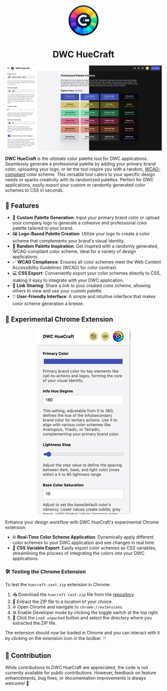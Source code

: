 <p align="center">
  <img src="logo.webp" alt="DWC HueCraft" height="100px"><br>
  <h1 align="center">DWC HueCraft</h1>
</p>

<p align="center">
  <img src="cover.png" alt="Cover Image" />
</p>

**DWC HueCraft** is the ultimate color palette tool for DWC applications. Seamlessly generate a professional palette by adding your primary brand color, uploading your logo, or let the tool inspire you with a random, [WCAG-compliant](https://www.w3.org/WAI/WCAG21/Understanding/contrast-minimum.html) color scheme. This versatile tool caters to your specific design needs or sparks creativity with its randomized palettes. Perfect for DWC applications, easily export your custom or randomly generated color schemes to CSS in seconds.

## 🌈 Features

- 🎨 **Custom Palette Generation**: Input your primary brand color or upload your company logo to generate a cohesive and professional color palette tailored to your brand.
- 🖼️ **Logo-Based Palette Creation**: Utilize your logo to create a color scheme that complements your brand's visual identity.
- 🎲 **Random Palette Inspiration**: Get inspired with a randomly generated, WCAG-compliant color scheme, ideal for a variety of design applications.
- ✅ **WCAG Compliance**: Ensures all color schemes meet the Web Content Accessibility Guidelines (WCAG) for color contrast.
- 💻 **CSS Export**: Conveniently export your color schemes directly to CSS, making it easy to integrate with your DWC application.
- 🔗 **Link Sharing**: Share a link to your created color scheme, allowing others to view and use your custom palette.
- 🖱️ **User-Friendly Interface**: A simple and intuitive interface that makes color scheme generation a breeze.

## 🚀 Experimental Chrome Extension

<p align="center">
  <img src="chrome-ext.png" alt="Chrome Extension Image" />
</p>

Enhance your design workflow with DWC HueCraft's experimental Chrome extension:

- 🌐 **Real-Time Color Scheme Application**: Dynamically apply different color schemes to your DWC application and see changes in real time.
- 💾 **CSS Variable Export**: Easily export color schemes as CSS variables, streamlining the process of integrating the colors into your DWC applications.

### 🛠️ Testing the Chrome Extension

To test the `huecraft-cext.zip` extension in Chrome:

1. 📥 Download the `huecraft-cext.zip` file from the [repository](https://github.com/hyyan/huecraft).
2. 📂 Extract the ZIP file to a location of your choice.
3. 🌐 Open Chrome and navigate to `chrome://extensions`.
4. ⚙️ Enable Developer mode by clicking the toggle switch at the top right.
5. 📁 Click the `Load unpacked` button and select the directory where you extracted the ZIP file.

The extension should now be loaded in Chrome and you can interact with it by clicking on the extension icon in the toolbar. 🖱️

## 🤝 Contribution

While contributions to DWC HueCraft are appreciated, the code is not currently available for public contributions. However, feedback on feature enhancements, bug fixes, or documentation improvements is always welcome! 📝